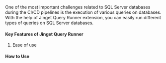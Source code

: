 One of the most important challenges related to SQL Server databases during the CI/CD pipelines is the execution of various queries on databases. With the help of Jinget Query Runner extension, you can easily run different types of queries on SQL Server databases.

#### Key Features of Jinget Query Runner

1. Ease of use

#### How to Use
